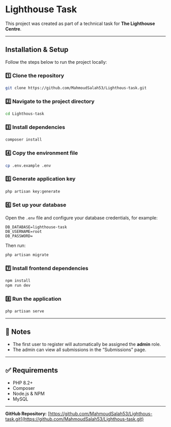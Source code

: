 # Lighthouse Task

This project was created as part of a technical task for **The Lighthouse Centre**.

---

## Installation & Setup

Follow the steps below to run the project locally:

### 1️⃣ Clone the repository

```bash
git clone https://github.com/MahmoudSalah53/Lighthous-task.git
```

### 2️⃣ Navigate to the project directory

```bash
cd Lighthous-task
```

### 3️⃣ Install dependencies

```bash
composer install
```

### 4️⃣ Copy the environment file

```bash
cp .env.example .env
```

### 5️⃣ Generate application key

```bash
php artisan key:generate
```

### 6️⃣ Set up your database

Open the `.env` file and configure your database credentials, for example:

```
DB_DATABASE=lighthouse-task
DB_USERNAME=root
DB_PASSWORD=
```

Then run:

```bash
php artisan migrate
```

### 7️⃣ Install frontend dependencies

```bash
npm install
npm run dev
```

### 8️⃣ Run the application

```bash
php artisan serve
```

---

## 🧠 Notes

* The first user to register will automatically be assigned the **admin** role.
* The admin can view all submissions in the “Submissions” page.

---

## ✅ Requirements

* PHP 8.2+
* Composer
* Node.js & NPM
* MySQL

---

**GitHub Repository:**
[https://github.com/MahmoudSalah53/Lighthous-task.git](https://github.com/MahmoudSalah53/Lighthous-task.git)
